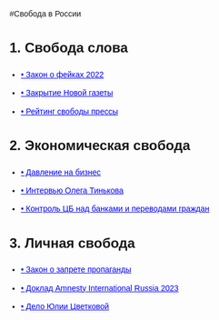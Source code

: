 #Свобода в России
<!DOCTYPE html>
<html lang="ru">
<head>
  <meta charset="UTF-8" />
  <meta name="viewport" content="width=device-width, initial-scale=1.0"/>
  <title>Свободы</title>
  <style>
    body {
      font-family: sans-serif;
      padding: 20px;
      line-height: 1.6;
    }
    h1 {
      font-size: 24px;
      margin-top: 30px;
    }
    ul {
      padding-left: 20px;
    }
    li {
      margin-bottom: 10px;
    }
    a {
      color: blue;
      text-decoration: underline;
    }
  </style>
</head>
<body>
  <h1>1. Свобода слова</h1>
  <ul>
    <li><a href="https://ru.m.wikipedia.org/wiki/Федеральный_закон_№_32-ФЗ_2022_года#:~:text=о%20«фейках».-,Закон%20о%20конфискации%20имущества,УК%20в%20июле%202022%20года" target="_blank">• Закон о фейках 2022</a></li>
    <li><a href="https://www.google.com/amp/s/amp.rbc.ru/rbcnews/politics/07/02/2023/63e24abe9a794732e2f81f04" target="_blank">• Закрытие Новой газеты</a></li>
    <li><a href="https://nonews.co/directory/lists/countries/worldwide-press-freedom-index" target="_blank">• Рейтинг свободы прессы</a></li>
  </ul>

  <h1>2. Экономическая свобода</h1>
  <ul>
    <li><a href="https://www.kp.ru/daily/27416/4615969/" target="_blank">• Давление на бизнес</a></li>
    <li><a href="https://www.forbes.ru/milliardery/417729-krome-carya-my-nichego-drugogo-ne-zasluzhili-glavnoe-iz-intervyu-olega-tinkova" target="_blank">• Интервью Олега Тинькова</a></li>
    <li><a href="https://www.google.com/amp/s/amp.rbc.ru/rbcnews/finances/27/12/2021/61c5aa4b9a79475f312d6eba" target="_blank">• Контроль ЦБ над банками и переводами граждан</a></li>
  </ul>

  <h1>3. Личная свобода</h1>
  <ul>
    <li><a href="https://deti.gov.ru/Press-Centr/region-news/8661" target="_blank">• Закон о запрете пропаганды</a></li>
    <li><a href="https://www.amnesty.org/en/location/europe-and-central-asia/russia/report-russia/" target="_blank">• Доклад Amnesty International Russia 2023</a></li>
    <li><a href="https://www.forbes.ru/forbes-woman/497818-priznannuu-inoagentom-hudoznicu-uliu-cvetkovu-zaocno-arestovali-i-ob-avili-v-rozysk" target="_blank">• Дело Юлии Цветковой</a></li>
  </ul>
</body>
</html>
